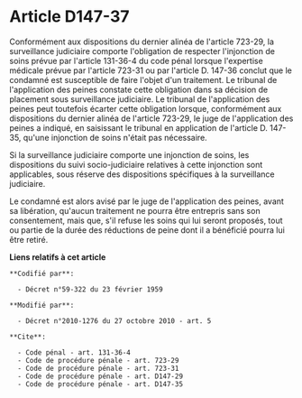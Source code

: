 # Article D147-37

Conformément aux dispositions du dernier alinéa de l'article 723-29, la surveillance judiciaire comporte l'obligation de
respecter l'injonction de soins prévue par l'article 131-36-4 du code pénal lorsque l'expertise médicale prévue par l'article
723-31 ou par l'article D. 147-36 conclut que le condamné est susceptible de faire l'objet d'un traitement. Le tribunal de
l'application des peines constate cette obligation dans sa décision de placement sous surveillance judiciaire. Le tribunal de
l'application des peines peut toutefois écarter cette obligation lorsque, conformément aux dispositions du dernier alinéa de
l'article 723-29, le juge de l'application des peines a indiqué, en saisissant le tribunal en application de l'article D.
147-35, qu'une injonction de soins n'était pas nécessaire. 

Si la surveillance judiciaire comporte une injonction de soins, les dispositions du suivi socio-judiciaire relatives à cette
injonction sont applicables, sous réserve des dispositions spécifiques à la surveillance judiciaire. 

Le condamné est alors avisé par le juge de l'application des peines, avant sa libération, qu'aucun traitement ne pourra être
entrepris sans son consentement, mais que, s'il refuse les soins qui lui seront proposés, tout ou partie de la durée des
réductions de peine dont il a bénéficié pourra lui être retiré.

**Liens relatifs à cet article**

	**Codifié par**:

	  - Décret n°59-322 du 23 février 1959

	**Modifié par**:

	  - Décret n°2010-1276 du 27 octobre 2010 - art. 5

	**Cite**:

	  - Code pénal - art. 131-36-4
	  - Code de procédure pénale - art. 723-29
	  - Code de procédure pénale - art. 723-31
	  - Code de procédure pénale - art. D147-29
	  - Code de procédure pénale - art. D147-35
